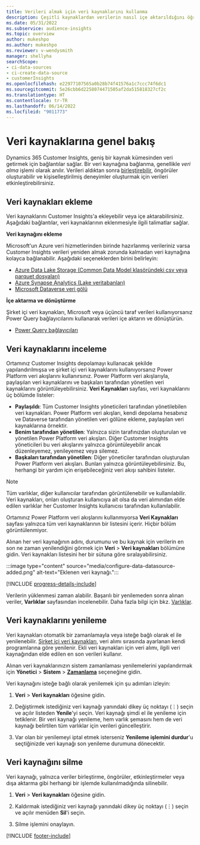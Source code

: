 ```yaml
---
title: Verileri almak için veri kaynaklarını kullanma
description: Çeşitli kaynaklardan verilerin nasıl içe aktarıldığını öğrenin.
ms.date: 05/31/2022
ms.subservice: audience-insights
ms.topic: overview
author: mukeshpo
ms.author: mukeshpo
ms.reviewer: v-wendysmith
manager: shellyha
searchScope:
- ci-data-sources
- ci-create-data-source
- customerInsights
ms.openlocfilehash: e22977107565a0b28b74f41576a1c7ccc74f6dc1
ms.sourcegitcommit: 5e26cbb6d2258074471505af2da515818327cf2c
ms.translationtype: HT
ms.contentlocale: tr-TR
ms.lasthandoff: 06/14/2022
ms.locfileid: "9011773"
---
```

# <a name="data-sources-overview"></a>Veri kaynaklarına genel bakış

Dynamics 365 Customer Insights, geniş bir kaynak kümesinden veri getirmek için bağlantılar sağlar. Bir veri kaynağına bağlanma, genellikle *veri alma* işlemi olarak anılır. Verileri aldıktan sonra [birleştirebilir](data-unification.md), öngörüler oluşturabilir ve kişiselleştirilmiş deneyimler oluşturmak için verileri etkinleştirebilirsiniz.

## <a name="add-data-sources"></a>Veri kaynakları ekleme

Veri kaynaklarını Customer Insights'a ekleyebilir veya içe aktarabilirsiniz. Aşağıdaki bağlantılar, veri kaynaklarının eklenmesiyle ilgili talimatlar sağlar.

**Veri kaynağını ekleme**

Microsoft'un Azure veri hizmetlerinden birinde hazırlanmış verileriniz varsa Customer Insights verileri yeniden almak zorunda kalmadan veri kaynağına kolayca bağlanabilir. Aşağıdaki seçeneklerden birini belirleyin:
- [Azure Data Lake Storage (Common Data Model klasöründeki csv veya parquet dosyaları)](connect-common-data-model.md)
- [Azure Synapse Analytics (Lake veritabanları)](connect-synapse.md)
- [Microsoft Dataverse veri gölü](connect-dataverse-managed-lake.md)

**İçe aktarma ve dönüştürme**

Şirket içi veri kaynakları, Microsoft veya üçüncü taraf verileri kullanıyorsanız Power Query bağlayıcılarını kullanarak verileri içe aktarın ve dönüştürün.
- [Power Query bağlayıcıları](connect-power-query.md)

## <a name="review-data-sources"></a>Veri kaynaklarını inceleme

Ortamınız Customer Insights depolamayı kullanacak şekilde yapılandırılmışsa ve şirket içi veri kaynaklarını kullanıyorsanız Power Platform veri akışlarını kullanırsınız. Power Platform veri akışlarıyla, paylaşılan veri kaynaklarını ve başkaları tarafından yönetilen veri kaynaklarını görüntüleyebilirsiniz. **Veri Kaynakları** sayfası, veri kaynaklarını üç bölümde listeler:
- **Paylaşıldı**: Tüm Customer Insights yöneticileri tarafından yönetilebilen veri kaynakları. Power Platform veri akışları, kendi depolama hesabınız ve Dataverse tarafından yönetilen veri gölüne ekleme, paylaşılan veri kaynaklarına örnektir.
- **Benim tarafından yönetilen**: Yalnızca sizin tarafınızdan oluşturulan ve yönetilen Power Platform veri akışları. Diğer Customer Insights yöneticileri bu veri akışlarını yalnızca görüntüleyebilir ancak düzenleyemez, yenileyemez veya silemez.
- **Başkaları tarafından yönetilen**: Diğer yöneticiler tarafından oluşturulan Power Platform veri akışları. Bunları yalnızca görüntüleyebilirsiniz. Bu, herhangi bir yardım için erişebileceğiniz veri akışı sahibini listeler.
> [!NOTE]
> Tüm varlıklar, diğer kullanıcılar tarafından görüntülenebilir ve kullanılabilir. Veri kaynakları, onları oluşturan kullanıcıya ait olsa da veri alımından elde edilen varlıklar her Customer Insights kullanıcısı tarafından kullanılabilir.

Ortamınız Power Platform veri akışlarını kullanmıyorsa **Veri Kaynakları** sayfası yalnızca tüm veri kaynaklarının bir listesini içerir. Hiçbir bölüm görüntülenmiyor.

Alınan her veri kaynağının adını, durumunu ve bu kaynak için verilerin en son ne zaman yenilendiğini görmek için **Veri** > **Veri kaynakları** bölümüne gidin. Veri kaynakları listesini her bir sütuna göre sıralayabilirsiniz.

:::image type="content" source="media/configure-data-datasource-added.png" alt-text="Eklenen veri kaynağı.":::

[!INCLUDE [progress-details-include](includes/progress-details-pane.md)]

Verilerin yüklenmesi zaman alabilir. Başarılı bir yenilemeden sonra alınan veriler, **Varlıklar** sayfasından incelenebilir. Daha fazla bilgi için bkz. [Varlıklar](entities.md).

## <a name="refresh-data-sources"></a>Veri kaynaklarını yenileme

Veri kaynakları otomatik bir zamanlamayla veya isteğe bağlı olarak el ile yenilenebilir. [Şirket içi veri kaynakları](connect-power-query.md#add-data-from-on-premises-data-sources), veri alımı sırasında ayarlanan kendi programlarına göre yenilenir. Ekli veri kaynakları için veri alımı, ilgili veri kaynağından elde edilen en son verileri kullanır.

Alınan veri kaynaklarınızın sistem zamanlaması yenilemelerini yapılandırmak için **Yönetici** > **Sistem** > [**Zamanlama**](system.md#schedule-tab) seçeneğine gidin.

Veri kaynağını isteğe bağlı olarak yenilemek için şu adımları izleyin:

1. **Veri** > **Veri kaynakları** öğesine gidin.

1. Değiştirmek istediğiniz veri kaynağı yanındaki dikey üç noktayı (&vellip;) seçin ve açılır listeden **Yenile**'yi seçin. Veri kaynağı şimdi el ile yenileme için tetiklenir. Bir veri kaynağı yenileme, hem varlık şemasını hem de veri kaynağı belirtilen tüm varlıklar için verileri güncelleştirir.

1. Var olan bir yenilemeyi iptal etmek isterseniz **Yenileme işlemini durdur**'u seçtiğinizde veri kaynağı son yenileme durumuna dönecektir.

## <a name="delete-a-data-source"></a>Veri kaynağını silme

Veri kaynağı, yalnızca veriler birleştirme, öngörüler, etkinleştirmeler veya dışa aktarma gibi herhangi bir işlemde kullanılmadığında silinebilir.

1. **Veri** > **Veri kaynakları** öğesine gidin.

2. Kaldırmak istediğiniz veri kaynağı yanındaki dikey üç noktayı (&vellip;) seçin ve açılır menüden **Sil**'i seçin.

3. Silme işlemini onaylayın.


[!INCLUDE [footer-include](includes/footer-banner.md)]
